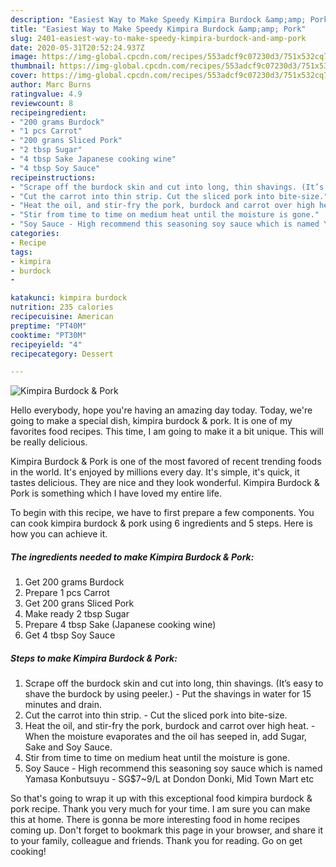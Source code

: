 ```yaml
---
description: "Easiest Way to Make Speedy Kimpira Burdock &amp;amp; Pork"
title: "Easiest Way to Make Speedy Kimpira Burdock &amp;amp; Pork"
slug: 2401-easiest-way-to-make-speedy-kimpira-burdock-and-amp-pork
date: 2020-05-31T20:52:24.937Z
image: https://img-global.cpcdn.com/recipes/553adcf9c07230d3/751x532cq70/kimpira-burdock-pork-recipe-main-photo.jpg
thumbnail: https://img-global.cpcdn.com/recipes/553adcf9c07230d3/751x532cq70/kimpira-burdock-pork-recipe-main-photo.jpg
cover: https://img-global.cpcdn.com/recipes/553adcf9c07230d3/751x532cq70/kimpira-burdock-pork-recipe-main-photo.jpg
author: Marc Burns
ratingvalue: 4.9
reviewcount: 8
recipeingredient:
- "200 grams Burdock"
- "1 pcs Carrot"
- "200 grans Sliced Pork"
- "2 tbsp Sugar"
- "4 tbsp Sake Japanese cooking wine"
- "4 tbsp Soy Sauce"
recipeinstructions:
- "Scrape off the burdock skin and cut into long, thin shavings. (It’s easy to shave the burdock by using peeler.) Put the shavings in water for 15 minutes and drain."
- "Cut the carrot into thin strip. Cut the sliced pork into bite-size."
- "Heat the oil, and stir-fry the pork, burdock and carrot over high heat. When the moisture evaporates and the oil has seeped in, add Sugar, Sake and Soy Sauce."
- "Stir from time to time on medium heat until the moisture is gone."
- "Soy Sauce - High recommend this seasoning soy sauce which is named Yamasa Konbutsuyu - SG$7~9/L at Dondon Donki, Mid Town Mart etc"
categories:
- Recipe
tags:
- kimpira
- burdock
- 

katakunci: kimpira burdock  
nutrition: 235 calories
recipecuisine: American
preptime: "PT40M"
cooktime: "PT30M"
recipeyield: "4"
recipecategory: Dessert

---
```



![Kimpira Burdock &amp; Pork](https://img-global.cpcdn.com/recipes/553adcf9c07230d3/751x532cq70/kimpira-burdock-pork-recipe-main-photo.jpg)

Hello everybody, hope you're having an amazing day today. Today, we're going to make a special dish, kimpira burdock &amp; pork. It is one of my favorites food recipes. This time, I am going to make it a bit unique. This will be really delicious.

Kimpira Burdock &amp; Pork is one of the most favored of recent trending foods in the world. It's enjoyed by millions every day. It's simple, it's quick, it tastes delicious. They are nice and they look wonderful. Kimpira Burdock &amp; Pork is something which I have loved my entire life.




To begin with this recipe, we have to first prepare a few components. You can cook kimpira burdock &amp; pork using 6 ingredients and 5 steps. Here is how you can achieve it.

<!--inarticleads1-->

##### The ingredients needed to make Kimpira Burdock &amp; Pork:

1. Get 200 grams Burdock
1. Prepare 1 pcs Carrot
1. Get 200 grans Sliced Pork
1. Make ready 2 tbsp Sugar
1. Prepare 4 tbsp Sake (Japanese cooking wine)
1. Get 4 tbsp Soy Sauce




<!--inarticleads2-->

##### Steps to make Kimpira Burdock &amp; Pork:

1. Scrape off the burdock skin and cut into long, thin shavings. (It’s easy to shave the burdock by using peeler.) - Put the shavings in water for 15 minutes and drain.
1. Cut the carrot into thin strip. - Cut the sliced pork into bite-size.
1. Heat the oil, and stir-fry the pork, burdock and carrot over high heat. - When the moisture evaporates and the oil has seeped in, add Sugar, Sake and Soy Sauce.
1. Stir from time to time on medium heat until the moisture is gone.
1. Soy Sauce - High recommend this seasoning soy sauce which is named Yamasa Konbutsuyu - SG$7~9/L at Dondon Donki, Mid Town Mart etc




So that's going to wrap it up with this exceptional food kimpira burdock &amp; pork recipe. Thank you very much for your time. I am sure you can make this at home. There is gonna be more interesting food in home recipes coming up. Don't forget to bookmark this page in your browser, and share it to your family, colleague and friends. Thank you for reading. Go on get cooking!
